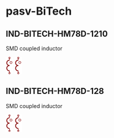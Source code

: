 # pasv-BiTech

## IND-BITECH-HM78D-1210
SMD coupled inductor

![IND-BITECH-HM78D-1210__1__1](/images/pasv-Bourns__IND-BOURNS-PM3604__1__1.png?raw=true) 
![IND-BITECH-HM78D-1210__2__1](/images/pasv-Bourns__IND-BOURNS-PM3604__1__1.png?raw=true) 

## IND-BITECH-HM78D-128
SMD coupled inductor

![IND-BITECH-HM78D-128__1__1](/images/pasv-Bourns__IND-BOURNS-PM3604__1__1.png?raw=true) 
![IND-BITECH-HM78D-128__2__1](/images/pasv-Bourns__IND-BOURNS-PM3604__1__1.png?raw=true) 

